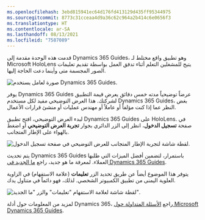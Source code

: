 ```yaml
---
ms.openlocfilehash: 3ebd815941ec64d176fd413129d435ff95344975
ms.sourcegitcommit: 8773c31cceaa4d9a36c62c964a2b414c6e0656f3
ms.translationtype: HT
ms.contentlocale: ar-SA
ms.lasthandoff: 08/13/2021
ms.locfileid: "7587089"
---
```

قدمت هذه الوحدة مقدمة إلى Dynamics 365 Guides، وهو تطبيق واقع مختلط لـ Microsoft HoloLens يتيح للمشغلين التعلم أثناء تدفق العمل بواسطة تقديم تعليمات الصور المجسمة متى وأينما دعت الحاجة إليها. 

![صورة لعامل يستخدم Dynamics 365 Guides.](../media/guides-operator.jpg)

يوفر Dynamics 365 Guides عرضاً توضيحياً مدته خمس دقائق يعرض قيمة التطبيق لشركتك. هذا العرض التوضيحي مفيد لكل مستخدم Dynamics 365 Guides، بغض النظر عما إذا كنت مؤلفاً أو عاملاً أو مهندس عمليات أو منشئ قرارات الأعمال. 

لبدء العرض التوضيحي، افتح تطبيق Dynamics 365 Guides على HoloLens. في صفحة **تسجيل الدخول**، انظر إلى الزر الدائري بجوار **تجربة العرض التوضيحي** أو اضغط بالهواء على الإطار المتجانب.

![لقطة شاشة لتجربة الإطار المتجانب للعرض التوضيحي في صفحة تسجيل الدخول.](../media/try-demo-guides.png)

يتم تحديث Dynamics 365 Guides باستمرار، لتضمين أفضل الميزات التي طلبها العملاء. لمعرفة ما هو جديد، راجع [ما الجديد في Dynamics 365 Guides](/dynamics365/mixed-reality/guides/new/?azure-portal=true). 

يتوفر هذا الموضوع أيضاً عن طريق تحديد الزر **تعليمات** (علامة الاستفهام) في الزاوية العلوية اليمنى من تطبيق الكمبيوتر الشخصي. لذلك، فهو دائماً في متناول يدك.

![لقطة شاشة لعلامة الاستفهام "تعليمات" والزر "ما الجديد".](../media/what-new.png)

لمزيد من المعلومات حول أدلة Dynamics 365، راجع [الأسئلة المتداولة حول Microsoft Dynamics 365 Guides](/dynamics365/mixed-reality/guides/faq/?azure-portal=true). 